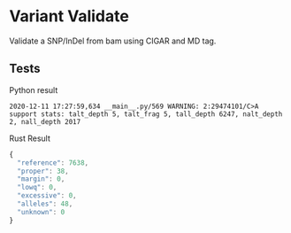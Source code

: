 # Variant Validate

Validate a SNP/InDel from bam using CIGAR and MD tag.

## Tests

Python result

```shell
2020-12-11 17:27:59,634 __main__.py/569 WARNING: 2:29474101/C>A support stats: talt_depth 5, talt_frag 5, tall_depth 6247, nalt_depth 2, nall_depth 2017
```

Rust Result

```javascript
{
  "reference": 7638,
  "proper": 38,
  "margin": 0,
  "lowq": 0,
  "excessive": 0,
  "alleles": 48,
  "unknown": 0
}
```
